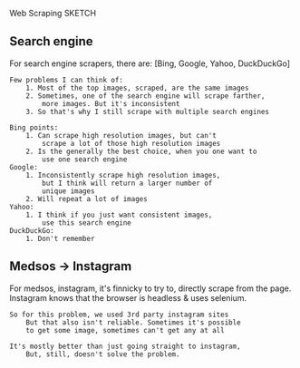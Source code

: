Web Scraping SKETCH

## Search engine
For search engine scrapers, there are:
    [Bing, Google, Yahoo, DuckDuckGo]

    Few problems I can think of:
        1. Most of the top images, scraped, are the same images
        2. Sometimes, one of the search engine will scrape farther,
            more images. But it's inconsistent
        3. So that's why I still scrape with multiple search engines

    Bing points:
        1. Can scrape high resolution images, but can't
            scrape a lot of those high resolution images
        2. Is the generally the best choice, when you one want to
            use one search engine
    Google:
        1. Inconsistently scrape high resolution images,
            but I think will return a larger number of
            unique images
        2. Will repeat a lot of images
    Yahoo:
        1. I think if you just want consistent images,
            use this search engine
    DuckDuckGo:
        1. Don't remember


## Medsos -> Instagram
For medsos, instagram, it's finnicky to try to,
    directly scrape from the page.
    Instagram knows that the browser is headless &
    uses selenium.

    So for this problem, we used 3rd party instagram sites
        But that also isn't reliable. Sometimes it's possible
        to get some image, sometimes can't get any at all
    
    It's mostly better than just going straight to instagram,
        But, still, doesn't solve the problem.
        